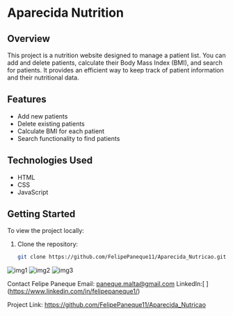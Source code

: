 # Aparecida Nutrition

## Overview
This project is a nutrition website designed to manage a patient list. You can add and delete patients, calculate their Body Mass Index (BMI), and search for patients. It provides an efficient way to keep track of patient information and their nutritional data.

## Features
- Add new patients
- Delete existing patients
- Calculate BMI for each patient
- Search functionality to find patients

## Technologies Used
- HTML
- CSS
- JavaScript

## Getting Started
To view the project locally:
1. Clone the repository:
   ```bash
   git clone https://github.com/FelipePaneque11/Aparecida_Nutricao.git

![img1](https://github.com/FelipePaneque11/Aparecida_Nutricao/assets/146108025/25cd7776-72eb-41a6-9441-0be4dc972ebe)
![img2](https://github.com/FelipePaneque11/Aparecida_Nutricao/assets/146108025/31dd44e5-dd4a-40f3-a4b0-e78e48ee45d0)
![img3](https://github.com/FelipePaneque11/Aparecida_Nutricao/assets/146108025/ea2442ed-2513-40ed-890f-8c25ad1fb317)

Contact
Felipe Paneque
Email: paneque.malta@gmail.com
LinkedIn:[ [](https://www.linkedin.com/in/felipepaneque1/)](https://www.linkedin.com/in/felipepaneque1/)

Project Link: https://github.com/FelipePaneque11/Aparecida_Nutricao
